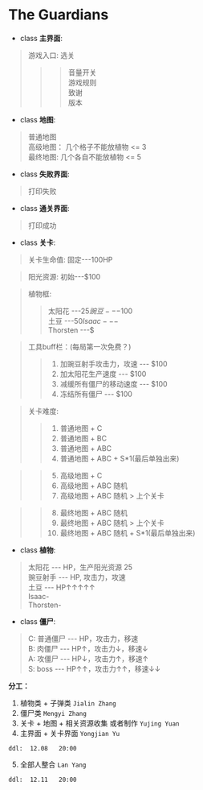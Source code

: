 # The Guardians


* class  **主界面**:  
> 游戏入口: 选关  
>>>音量开关  
>>>游戏规则  
>>>致谢  
>>>版本  

* class   **地图**:  
> 普通地图  
> 高级地图： 几个格子不能放植物  <= 3  
> 最终地图:  几个各自不能放植物  <= 5

* class   **失败界面**:  
>打印失败  

* class   **通关界面**:  
>打印成功  

* class  **关卡**:   
>关卡生命值:  固定---100HP 
   
>阳光资源:  初始---$100  
  
>植物框:  
>>太阳花      ---$25  
>>豌豆        ---$100  
>>土豆        ---$50  
>>Isaac       ---$  
>>Thorsten    ---$  
  
>工具buff栏：(每局第一次免费？)  
>>1.  加豌豆射手攻击力，攻速   --- $100  
>>2.  加太阳花生产速度         --- $100  
>>3.  减缓所有僵尸的移动速度   --- $100  
>>4.  冻结所有僵尸             --- $100  
  
>关卡难度:  
>>1.  普通地图 + C  
>>2.  普通地图 + BC  
>>3.  普通地图 + ABC  
>>4.  普通地图 + ABC + S*1(最后单独出来)  
  
>>5.  高级地图 + C  
>>6.  高级地图 + ABC 随机  
>>7.  高级地图 + ABC 随机 > 上个关卡  
  
>>8.  最终地图 + ABC 随机  
>>9.  最终地图 + ABC 随机 > 上个关卡  
>>10. 最终地图 + ABC 随机 + S*1(最后单独出来)  

* class **植物**:  
>太阳花      --- HP，生产阳光资源 25  
>豌豆射手    --- HP, 攻击力，攻速  
>土豆        --- HP↑↑↑↑↑  
>Isaac-  
>Thorsten-  
  
* class **僵尸**:  
>C: 普通僵尸     --- HP，攻击力，移速  
>B: 肉僵尸       --- HP↑，攻击力↓，移速↓  
>A: 攻僵尸       --- HP↓，攻击力↑，移速↑  
>S: boss         --- HP↑↑，攻击力↑↑，移速↓↓  
  
  
  
  
  
**分工：**  
  
1. 植物类 + 子弹类 			       `Jialin Zhang`  
2. 僵尸类 					  `Mengyi Zhang`  
3. 关卡 + 地图 + 相关资源收集 或者制作        `Yujing Yuan`  
4. 主界面 + 关卡界面                          `Yongjian Yu`  
  
`ddl:  12.08   20:00`  
  
  
5. 全部人整合     				 `Lan Yang`  
  
`ddl:  12.11   20:00`  

